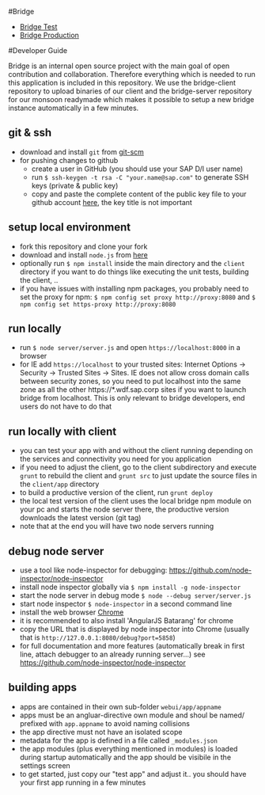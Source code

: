 #Bridge

* [Bridge Test](http://bridge-master.mo.sap.corp)
* [Bridge Production](http://bridge.mo.sap.corp)

#Developer Guide

Bridge is an internal open source project with the main goal of open contribution and collaboration. Therefore everything which is needed to run this application is included in this repository. We use the bridge-client repository to upload binaries of our client and the bridge-server repository for our monsoon readymade which makes it possible to setup a new bridge instance automatically in a few minutes.

## git & ssh
* download and install `git` from [git-scm](http://git-scm.com/downloads)
* for pushing changes to github
  * create a user in GitHub (you should use your SAP D/I user name)
  * run `$ ssh-keygen -t rsa -C "your.name@sap.com"` to generate SSH keys (private & public key)
  * copy and paste the complete content of the public key file to your github account [here](https://github.wdf.sap.corp/settings/ssh), the key title is not important

## setup local environment
* fork this repository and clone your fork
* download and install `node.js` from [here](http://nodejs.org/)
* optionally run `$ npm install` inside the main directory and the `client` directory if you want to do things like executing the unit tests, building the client, ..
* if you have issues with installing npm packages, you probably need to set the proxy for npm: `$ npm config set proxy http://proxy:8080` and `$ npm config set https-proxy http://proxy:8080`

## run locally
* run `$ node server/server.js` and open `https://localhost:8000` in a browser
* for IE add `https://localhost` to your trusted sites: Internet Options -> Security -> Trusted Sites -> Sites. IE does not allow cross domain calls between security zones, so you need to put localhost into the same zone as all the other https://*.wdf.sap.corp sites if you want to launch bridge from localhost. This is only relevant to bridge developers, end users do not have to do that

## run locally with client
* you can test your app with and without the client running depending on the services and connectivity you need for you application
* if you need to adjust the client, go to the client subdirectory and execute `grunt` to rebuild the client and `grunt src` to just update the source files in the `client/app` directory
* to build a productive version of the client, run `grunt deploy`
* the local test version of the client uses the local bridge npm module on your pc and starts the node server there, the productive version downloads the latest version (git tag)
* note that at the end you will have two node servers running

## debug node server
* use a tool like node-inspector for debugging: https://github.com/node-inspector/node-inspector
* install node inspector globally via `$ npm install -g node-inspector`
* start the node server in debug mode `$ node --debug server/server.js`
* start node inspector `$ node-inspector` in a second command line
* install the web browser [Chrome](https://www.google.com/intl/de/chrome/)
* it is recommended to also install 'AngularJS Batarang' for chrome
* copy the URL that is displayed by node inspector into Chrome (usually that is `http://127.0.0.1:8080/debug?port=5858`)
* for full documentation and more features (automatically break in first line, attach debugger to an already running server...) see https://github.com/node-inspector/node-inspector

## building apps
* apps are contained in their own sub-folder `webui/app/appname`
* apps must be an angluar-directive own module and shoul be named/ prefixed with `app.appname` to avoid naming collisions
* the app directive must not have an isolated scope
* metadata for the app is defined in a file called `_modules.json`
* the app modules (plus everything mentioned in modules) is loaded during startup automatically and the app should be visibile in the settings screen
* to get started, just copy our "test app" and adjust it.. you should have your first app running in a few minutes

